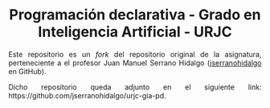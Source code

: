 <h1 align="center">Programación declarativa - Grado en Inteligencia Artificial - URJC</h1>

<p align="justify">Este repositorio es un <i>fork</i> del repositorio original de la asignatura, perteneciente a el profesor Juan Manuel Serrano Hidalgo (<ins>jserranohidalgo</ins> en GitHub).</p>

<p align="justify">Dicho repositorio queda adjunto en el siguiente link: https://github.com/jserranohidalgo/urjc-gia-pd.</p>